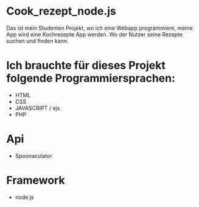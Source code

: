 # Cook_rezept_node.js

Das ist mein Studenten Projekt, wo ich eine Webapp programmiere, meine App wird eine Kochrezepte App werden. Wo der Nutzer seine Rezepte suchen und finden kann. 

# Ich brauchte für dieses Projekt folgende Programmiersprachen:

  - HTML
  - CSS
  - JAVASCRIPT / ejs
  - PHP
  
# Api

  - Spoonaculator



# Framework

  - node.js
  
